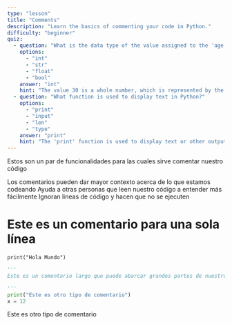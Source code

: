 ```yaml
---
type: "lesson"
title: "Comments"
description: "Learn the basics of commenting your code in Python."
difficulty: "beginner"
quiz:
  - question: "What is the data type of the value assigned to the 'age' variable below?\n age = 30"
    options:
      - "int"
      - "str"
      - "float"
      - "bool"
    answer: "int"
    hint: "The value 30 is a whole number, which is represented by the 'int' data type in Python."
  - question: "What function is used to display text in Python?"
    options:
      - "print"
      - "input"
      - "len"
      - "type"
    answer: "print"
    hint: "The 'print' function is used to display text or other output in Python."
---
```


Estos son un par de funcionalidades para las cuales sirve comentar nuestro código

Los comentarios pueden dar mayor contexto acerca de lo que estamos codeando
Ayuda a otras personas que leen nuestro código a entender más fácilmente
Ignoran lineas de código y hacen que no se ejecuten

# Este es un comentario para una sola línea

`print("Hola Mundo")`

```python frame="code" title="python.py"
'''
Este es un comentario largo que puede abarcar grandes partes de nuestro codigo

'''
print("Este es otro tipo de comentario")
x = 12
```

Este es otro tipo de comentario
